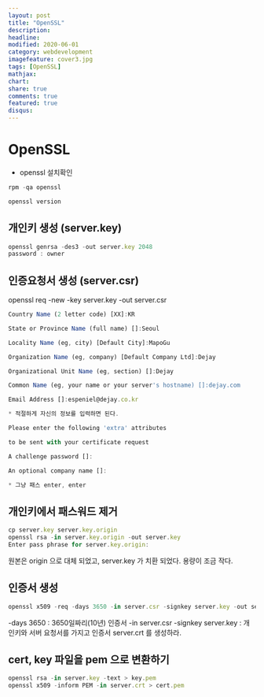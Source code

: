 ```yaml
---
layout: post
title: "OpenSSL"
description: 
headline: 
modified: 2020-06-01
category: webdevelopment
imagefeature: cover3.jpg
tags: [OpenSSL]
mathjax: 
chart: 
share: true
comments: true
featured: true
disqus:
---
```


# OpenSSL

- openssl 설치확인
```JavaScript
rpm -qa openssl

openssl version
```


## 개인키 생성 (server.key)
```JavaScript
openssl genrsa -des3 -out server.key 2048
password : owner
```

## 인증요청서 생성 (server.csr)
openssl req -new -key server.key -out server.csr
```JavaScript
Country Name (2 letter code) [XX]:​KR

State or Province Name (full name) []:​Seoul

Locality Name (eg, city) [Default City]:​MapoGu

Organization Name (eg, company) [Default Company Ltd]:​Dejay

Organizational Unit Name (eg, section) []:​Dejay

Common Name (eg, your name or your server's hostname) []:dejay.com

Email Address []:espeniel@dejay.co.kr

* 적절하게 자신의 정보를 입력하면 된다.

​Please enter the following 'extra' attributes

to be sent with your certificate request

A challenge password []:

An optional company name []:

* 그냥 패스 enter, enter
```


## 개인키에서 패스워드 제거
```JavaScript
cp server.key server.key.origin
openssl rsa -in server.key.origin -out server.key
Enter pass phrase for server.key.origin:
```
원본은 origin 으로 대체 되었고, server.key 가 치환 되었다. 용량이 조금 작다.


## 인증서 생성
```JavaScript
openssl x509 -req -days 3650 -in server.csr -signkey server.key -out server.crt
```

-days 3650 : 3650일짜리(10년) 인증서
-in server.csr -signkey server.key : 개인키와 서버 요청서를 가지고 인증서 server.crt 를 생성하라.


## cert, key 파일을 pem 으로 변환하기
```JavaScript
openssl rsa -in server.key -text > key.pem
openssl x509 -inform PEM -in server.crt > cert.pem
```
